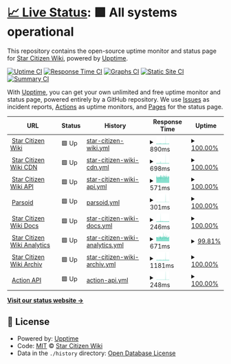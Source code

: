 # [📈 Live Status](https://status.star-citizen.wiki): <!--live status--> **🟩 All systems operational**

This repository contains the open-source uptime monitor and status page for [Star Citizen Wiki](https://star-citizen.wiki), powered by [Upptime](https://github.com/upptime/upptime).

[![Uptime CI](https://github.com/StarCitizenWiki/status/workflows/Uptime%20CI/badge.svg)](https://github.com/StarCitizenWiki/status/actions?query=workflow%3A%22Uptime+CI%22)
[![Response Time CI](https://github.com/StarCitizenWiki/status/workflows/Response%20Time%20CI/badge.svg)](https://github.com/StarCitizenWiki/status/actions?query=workflow%3A%22Response+Time+CI%22)
[![Graphs CI](https://github.com/StarCitizenWiki/status/workflows/Graphs%20CI/badge.svg)](https://github.com/StarCitizenWiki/status/actions?query=workflow%3A%22Graphs+CI%22)
[![Static Site CI](https://github.com/StarCitizenWiki/status/workflows/Static%20Site%20CI/badge.svg)](https://github.com/StarCitizenWiki/status/actions?query=workflow%3A%22Static+Site+CI%22)
[![Summary CI](https://github.com/StarCitizenWiki/status/workflows/Summary%20CI/badge.svg)](https://github.com/StarCitizenWiki/status/actions?query=workflow%3A%22Summary+CI%22)

With [Upptime](https://upptime.js.org), you can get your own unlimited and free uptime monitor and status page, powered entirely by a GitHub repository. We use [Issues](https://github.com/StarCitizenWiki/status/issues) as incident reports, [Actions](https://github.com/StarCitizenWiki/status/actions) as uptime monitors, and [Pages](https://status.star-citizen.wiki) for the status page.

<!--start: status pages-->
<!-- This summary is generated by Upptime (https://github.com/upptime/upptime) -->
<!-- Do not edit this manually, your changes will be overwritten -->
<!-- prettier-ignore -->
| URL | Status | History | Response Time | Uptime |
| --- | ------ | ------- | ------------- | ------ |
| <img alt="" src="https://favicons.githubusercontent.com/star-citizen.wiki" height="13"> [Star Citizen Wiki](https://star-citizen.wiki) | 🟩 Up | [star-citizen-wiki.yml](https://github.com/StarCitizenWiki/status/commits/HEAD/history/star-citizen-wiki.yml) | <details><summary><img alt="Response time graph" src="./graphs/star-citizen-wiki/response-time-week.png" height="20"> 890ms</summary><br><a href="https://status.star-citizen.wiki/history/star-citizen-wiki"><img alt="Response time 725" src="https://img.shields.io/endpoint?url=https%3A%2F%2Fraw.githubusercontent.com%2FStarCitizenWiki%2Fstatus%2FHEAD%2Fapi%2Fstar-citizen-wiki%2Fresponse-time.json"></a><br><a href="https://status.star-citizen.wiki/history/star-citizen-wiki"><img alt="24-hour response time 821" src="https://img.shields.io/endpoint?url=https%3A%2F%2Fraw.githubusercontent.com%2FStarCitizenWiki%2Fstatus%2FHEAD%2Fapi%2Fstar-citizen-wiki%2Fresponse-time-day.json"></a><br><a href="https://status.star-citizen.wiki/history/star-citizen-wiki"><img alt="7-day response time 890" src="https://img.shields.io/endpoint?url=https%3A%2F%2Fraw.githubusercontent.com%2FStarCitizenWiki%2Fstatus%2FHEAD%2Fapi%2Fstar-citizen-wiki%2Fresponse-time-week.json"></a><br><a href="https://status.star-citizen.wiki/history/star-citizen-wiki"><img alt="30-day response time 812" src="https://img.shields.io/endpoint?url=https%3A%2F%2Fraw.githubusercontent.com%2FStarCitizenWiki%2Fstatus%2FHEAD%2Fapi%2Fstar-citizen-wiki%2Fresponse-time-month.json"></a><br><a href="https://status.star-citizen.wiki/history/star-citizen-wiki"><img alt="1-year response time 725" src="https://img.shields.io/endpoint?url=https%3A%2F%2Fraw.githubusercontent.com%2FStarCitizenWiki%2Fstatus%2FHEAD%2Fapi%2Fstar-citizen-wiki%2Fresponse-time-year.json"></a></details> | <details><summary><a href="https://status.star-citizen.wiki/history/star-citizen-wiki">100.00%</a></summary><a href="https://status.star-citizen.wiki/history/star-citizen-wiki"><img alt="All-time uptime 99.84%" src="https://img.shields.io/endpoint?url=https%3A%2F%2Fraw.githubusercontent.com%2FStarCitizenWiki%2Fstatus%2FHEAD%2Fapi%2Fstar-citizen-wiki%2Fuptime.json"></a><br><a href="https://status.star-citizen.wiki/history/star-citizen-wiki"><img alt="24-hour uptime 100.00%" src="https://img.shields.io/endpoint?url=https%3A%2F%2Fraw.githubusercontent.com%2FStarCitizenWiki%2Fstatus%2FHEAD%2Fapi%2Fstar-citizen-wiki%2Fuptime-day.json"></a><br><a href="https://status.star-citizen.wiki/history/star-citizen-wiki"><img alt="7-day uptime 100.00%" src="https://img.shields.io/endpoint?url=https%3A%2F%2Fraw.githubusercontent.com%2FStarCitizenWiki%2Fstatus%2FHEAD%2Fapi%2Fstar-citizen-wiki%2Fuptime-week.json"></a><br><a href="https://status.star-citizen.wiki/history/star-citizen-wiki"><img alt="30-day uptime 100.00%" src="https://img.shields.io/endpoint?url=https%3A%2F%2Fraw.githubusercontent.com%2FStarCitizenWiki%2Fstatus%2FHEAD%2Fapi%2Fstar-citizen-wiki%2Fuptime-month.json"></a><br><a href="https://status.star-citizen.wiki/history/star-citizen-wiki"><img alt="1-year uptime 99.80%" src="https://img.shields.io/endpoint?url=https%3A%2F%2Fraw.githubusercontent.com%2FStarCitizenWiki%2Fstatus%2FHEAD%2Fapi%2Fstar-citizen-wiki%2Fuptime-year.json"></a></details>
| <img alt="" src="https://favicons.githubusercontent.com/cdn.star-citizen.wiki" height="13"> [Star Citizen Wiki CDN](https://cdn.star-citizen.wiki) | 🟩 Up | [star-citizen-wiki-cdn.yml](https://github.com/StarCitizenWiki/status/commits/HEAD/history/star-citizen-wiki-cdn.yml) | <details><summary><img alt="Response time graph" src="./graphs/star-citizen-wiki-cdn/response-time-week.png" height="20"> 698ms</summary><br><a href="https://status.star-citizen.wiki/history/star-citizen-wiki-cdn"><img alt="Response time 515" src="https://img.shields.io/endpoint?url=https%3A%2F%2Fraw.githubusercontent.com%2FStarCitizenWiki%2Fstatus%2FHEAD%2Fapi%2Fstar-citizen-wiki-cdn%2Fresponse-time.json"></a><br><a href="https://status.star-citizen.wiki/history/star-citizen-wiki-cdn"><img alt="24-hour response time 570" src="https://img.shields.io/endpoint?url=https%3A%2F%2Fraw.githubusercontent.com%2FStarCitizenWiki%2Fstatus%2FHEAD%2Fapi%2Fstar-citizen-wiki-cdn%2Fresponse-time-day.json"></a><br><a href="https://status.star-citizen.wiki/history/star-citizen-wiki-cdn"><img alt="7-day response time 698" src="https://img.shields.io/endpoint?url=https%3A%2F%2Fraw.githubusercontent.com%2FStarCitizenWiki%2Fstatus%2FHEAD%2Fapi%2Fstar-citizen-wiki-cdn%2Fresponse-time-week.json"></a><br><a href="https://status.star-citizen.wiki/history/star-citizen-wiki-cdn"><img alt="30-day response time 597" src="https://img.shields.io/endpoint?url=https%3A%2F%2Fraw.githubusercontent.com%2FStarCitizenWiki%2Fstatus%2FHEAD%2Fapi%2Fstar-citizen-wiki-cdn%2Fresponse-time-month.json"></a><br><a href="https://status.star-citizen.wiki/history/star-citizen-wiki-cdn"><img alt="1-year response time 516" src="https://img.shields.io/endpoint?url=https%3A%2F%2Fraw.githubusercontent.com%2FStarCitizenWiki%2Fstatus%2FHEAD%2Fapi%2Fstar-citizen-wiki-cdn%2Fresponse-time-year.json"></a></details> | <details><summary><a href="https://status.star-citizen.wiki/history/star-citizen-wiki-cdn">100.00%</a></summary><a href="https://status.star-citizen.wiki/history/star-citizen-wiki-cdn"><img alt="All-time uptime 99.93%" src="https://img.shields.io/endpoint?url=https%3A%2F%2Fraw.githubusercontent.com%2FStarCitizenWiki%2Fstatus%2FHEAD%2Fapi%2Fstar-citizen-wiki-cdn%2Fuptime.json"></a><br><a href="https://status.star-citizen.wiki/history/star-citizen-wiki-cdn"><img alt="24-hour uptime 100.00%" src="https://img.shields.io/endpoint?url=https%3A%2F%2Fraw.githubusercontent.com%2FStarCitizenWiki%2Fstatus%2FHEAD%2Fapi%2Fstar-citizen-wiki-cdn%2Fuptime-day.json"></a><br><a href="https://status.star-citizen.wiki/history/star-citizen-wiki-cdn"><img alt="7-day uptime 100.00%" src="https://img.shields.io/endpoint?url=https%3A%2F%2Fraw.githubusercontent.com%2FStarCitizenWiki%2Fstatus%2FHEAD%2Fapi%2Fstar-citizen-wiki-cdn%2Fuptime-week.json"></a><br><a href="https://status.star-citizen.wiki/history/star-citizen-wiki-cdn"><img alt="30-day uptime 100.00%" src="https://img.shields.io/endpoint?url=https%3A%2F%2Fraw.githubusercontent.com%2FStarCitizenWiki%2Fstatus%2FHEAD%2Fapi%2Fstar-citizen-wiki-cdn%2Fuptime-month.json"></a><br><a href="https://status.star-citizen.wiki/history/star-citizen-wiki-cdn"><img alt="1-year uptime 99.92%" src="https://img.shields.io/endpoint?url=https%3A%2F%2Fraw.githubusercontent.com%2FStarCitizenWiki%2Fstatus%2FHEAD%2Fapi%2Fstar-citizen-wiki-cdn%2Fuptime-year.json"></a></details>
| <img alt="" src="https://favicons.githubusercontent.com/api.star-citizen.wiki" height="13"> [Star Citizen Wiki API](https://api.star-citizen.wiki) | 🟩 Up | [star-citizen-wiki-api.yml](https://github.com/StarCitizenWiki/status/commits/HEAD/history/star-citizen-wiki-api.yml) | <details><summary><img alt="Response time graph" src="./graphs/star-citizen-wiki-api/response-time-week.png" height="20"> 571ms</summary><br><a href="https://status.star-citizen.wiki/history/star-citizen-wiki-api"><img alt="Response time 540" src="https://img.shields.io/endpoint?url=https%3A%2F%2Fraw.githubusercontent.com%2FStarCitizenWiki%2Fstatus%2FHEAD%2Fapi%2Fstar-citizen-wiki-api%2Fresponse-time.json"></a><br><a href="https://status.star-citizen.wiki/history/star-citizen-wiki-api"><img alt="24-hour response time 600" src="https://img.shields.io/endpoint?url=https%3A%2F%2Fraw.githubusercontent.com%2FStarCitizenWiki%2Fstatus%2FHEAD%2Fapi%2Fstar-citizen-wiki-api%2Fresponse-time-day.json"></a><br><a href="https://status.star-citizen.wiki/history/star-citizen-wiki-api"><img alt="7-day response time 571" src="https://img.shields.io/endpoint?url=https%3A%2F%2Fraw.githubusercontent.com%2FStarCitizenWiki%2Fstatus%2FHEAD%2Fapi%2Fstar-citizen-wiki-api%2Fresponse-time-week.json"></a><br><a href="https://status.star-citizen.wiki/history/star-citizen-wiki-api"><img alt="30-day response time 568" src="https://img.shields.io/endpoint?url=https%3A%2F%2Fraw.githubusercontent.com%2FStarCitizenWiki%2Fstatus%2FHEAD%2Fapi%2Fstar-citizen-wiki-api%2Fresponse-time-month.json"></a><br><a href="https://status.star-citizen.wiki/history/star-citizen-wiki-api"><img alt="1-year response time 539" src="https://img.shields.io/endpoint?url=https%3A%2F%2Fraw.githubusercontent.com%2FStarCitizenWiki%2Fstatus%2FHEAD%2Fapi%2Fstar-citizen-wiki-api%2Fresponse-time-year.json"></a></details> | <details><summary><a href="https://status.star-citizen.wiki/history/star-citizen-wiki-api">100.00%</a></summary><a href="https://status.star-citizen.wiki/history/star-citizen-wiki-api"><img alt="All-time uptime 99.55%" src="https://img.shields.io/endpoint?url=https%3A%2F%2Fraw.githubusercontent.com%2FStarCitizenWiki%2Fstatus%2FHEAD%2Fapi%2Fstar-citizen-wiki-api%2Fuptime.json"></a><br><a href="https://status.star-citizen.wiki/history/star-citizen-wiki-api"><img alt="24-hour uptime 100.00%" src="https://img.shields.io/endpoint?url=https%3A%2F%2Fraw.githubusercontent.com%2FStarCitizenWiki%2Fstatus%2FHEAD%2Fapi%2Fstar-citizen-wiki-api%2Fuptime-day.json"></a><br><a href="https://status.star-citizen.wiki/history/star-citizen-wiki-api"><img alt="7-day uptime 100.00%" src="https://img.shields.io/endpoint?url=https%3A%2F%2Fraw.githubusercontent.com%2FStarCitizenWiki%2Fstatus%2FHEAD%2Fapi%2Fstar-citizen-wiki-api%2Fuptime-week.json"></a><br><a href="https://status.star-citizen.wiki/history/star-citizen-wiki-api"><img alt="30-day uptime 100.00%" src="https://img.shields.io/endpoint?url=https%3A%2F%2Fraw.githubusercontent.com%2FStarCitizenWiki%2Fstatus%2FHEAD%2Fapi%2Fstar-citizen-wiki-api%2Fuptime-month.json"></a><br><a href="https://status.star-citizen.wiki/history/star-citizen-wiki-api"><img alt="1-year uptime 99.46%" src="https://img.shields.io/endpoint?url=https%3A%2F%2Fraw.githubusercontent.com%2FStarCitizenWiki%2Fstatus%2FHEAD%2Fapi%2Fstar-citizen-wiki-api%2Fuptime-year.json"></a></details>
| <img alt="" src="https://favicons.githubusercontent.com/star-citizen.wiki" height="13"> [Parsoid](https://star-citizen.wiki/api.php?action=visualeditor&format=json&paction=parse&page=Star_Citizen_Wiki) | 🟩 Up | [parsoid.yml](https://github.com/StarCitizenWiki/status/commits/HEAD/history/parsoid.yml) | <details><summary><img alt="Response time graph" src="./graphs/parsoid/response-time-week.png" height="20"> 301ms</summary><br><a href="https://status.star-citizen.wiki/history/parsoid"><img alt="Response time 153" src="https://img.shields.io/endpoint?url=https%3A%2F%2Fraw.githubusercontent.com%2FStarCitizenWiki%2Fstatus%2FHEAD%2Fapi%2Fparsoid%2Fresponse-time.json"></a><br><a href="https://status.star-citizen.wiki/history/parsoid"><img alt="24-hour response time 151" src="https://img.shields.io/endpoint?url=https%3A%2F%2Fraw.githubusercontent.com%2FStarCitizenWiki%2Fstatus%2FHEAD%2Fapi%2Fparsoid%2Fresponse-time-day.json"></a><br><a href="https://status.star-citizen.wiki/history/parsoid"><img alt="7-day response time 301" src="https://img.shields.io/endpoint?url=https%3A%2F%2Fraw.githubusercontent.com%2FStarCitizenWiki%2Fstatus%2FHEAD%2Fapi%2Fparsoid%2Fresponse-time-week.json"></a><br><a href="https://status.star-citizen.wiki/history/parsoid"><img alt="30-day response time 281" src="https://img.shields.io/endpoint?url=https%3A%2F%2Fraw.githubusercontent.com%2FStarCitizenWiki%2Fstatus%2FHEAD%2Fapi%2Fparsoid%2Fresponse-time-month.json"></a><br><a href="https://status.star-citizen.wiki/history/parsoid"><img alt="1-year response time 153" src="https://img.shields.io/endpoint?url=https%3A%2F%2Fraw.githubusercontent.com%2FStarCitizenWiki%2Fstatus%2FHEAD%2Fapi%2Fparsoid%2Fresponse-time-year.json"></a></details> | <details><summary><a href="https://status.star-citizen.wiki/history/parsoid">100.00%</a></summary><a href="https://status.star-citizen.wiki/history/parsoid"><img alt="All-time uptime 99.84%" src="https://img.shields.io/endpoint?url=https%3A%2F%2Fraw.githubusercontent.com%2FStarCitizenWiki%2Fstatus%2FHEAD%2Fapi%2Fparsoid%2Fuptime.json"></a><br><a href="https://status.star-citizen.wiki/history/parsoid"><img alt="24-hour uptime 100.00%" src="https://img.shields.io/endpoint?url=https%3A%2F%2Fraw.githubusercontent.com%2FStarCitizenWiki%2Fstatus%2FHEAD%2Fapi%2Fparsoid%2Fuptime-day.json"></a><br><a href="https://status.star-citizen.wiki/history/parsoid"><img alt="7-day uptime 100.00%" src="https://img.shields.io/endpoint?url=https%3A%2F%2Fraw.githubusercontent.com%2FStarCitizenWiki%2Fstatus%2FHEAD%2Fapi%2Fparsoid%2Fuptime-week.json"></a><br><a href="https://status.star-citizen.wiki/history/parsoid"><img alt="30-day uptime 100.00%" src="https://img.shields.io/endpoint?url=https%3A%2F%2Fraw.githubusercontent.com%2FStarCitizenWiki%2Fstatus%2FHEAD%2Fapi%2Fparsoid%2Fuptime-month.json"></a><br><a href="https://status.star-citizen.wiki/history/parsoid"><img alt="1-year uptime 99.79%" src="https://img.shields.io/endpoint?url=https%3A%2F%2Fraw.githubusercontent.com%2FStarCitizenWiki%2Fstatus%2FHEAD%2Fapi%2Fparsoid%2Fuptime-year.json"></a></details>
| <img alt="" src="https://favicons.githubusercontent.com/docs.star-citizen.wiki" height="13"> [Star Citizen Wiki Docs](https://docs.star-citizen.wiki) | 🟩 Up | [star-citizen-wiki-docs.yml](https://github.com/StarCitizenWiki/status/commits/HEAD/history/star-citizen-wiki-docs.yml) | <details><summary><img alt="Response time graph" src="./graphs/star-citizen-wiki-docs/response-time-week.png" height="20"> 246ms</summary><br><a href="https://status.star-citizen.wiki/history/star-citizen-wiki-docs"><img alt="Response time 184" src="https://img.shields.io/endpoint?url=https%3A%2F%2Fraw.githubusercontent.com%2FStarCitizenWiki%2Fstatus%2FHEAD%2Fapi%2Fstar-citizen-wiki-docs%2Fresponse-time.json"></a><br><a href="https://status.star-citizen.wiki/history/star-citizen-wiki-docs"><img alt="24-hour response time 221" src="https://img.shields.io/endpoint?url=https%3A%2F%2Fraw.githubusercontent.com%2FStarCitizenWiki%2Fstatus%2FHEAD%2Fapi%2Fstar-citizen-wiki-docs%2Fresponse-time-day.json"></a><br><a href="https://status.star-citizen.wiki/history/star-citizen-wiki-docs"><img alt="7-day response time 246" src="https://img.shields.io/endpoint?url=https%3A%2F%2Fraw.githubusercontent.com%2FStarCitizenWiki%2Fstatus%2FHEAD%2Fapi%2Fstar-citizen-wiki-docs%2Fresponse-time-week.json"></a><br><a href="https://status.star-citizen.wiki/history/star-citizen-wiki-docs"><img alt="30-day response time 219" src="https://img.shields.io/endpoint?url=https%3A%2F%2Fraw.githubusercontent.com%2FStarCitizenWiki%2Fstatus%2FHEAD%2Fapi%2Fstar-citizen-wiki-docs%2Fresponse-time-month.json"></a><br><a href="https://status.star-citizen.wiki/history/star-citizen-wiki-docs"><img alt="1-year response time 184" src="https://img.shields.io/endpoint?url=https%3A%2F%2Fraw.githubusercontent.com%2FStarCitizenWiki%2Fstatus%2FHEAD%2Fapi%2Fstar-citizen-wiki-docs%2Fresponse-time-year.json"></a></details> | <details><summary><a href="https://status.star-citizen.wiki/history/star-citizen-wiki-docs">100.00%</a></summary><a href="https://status.star-citizen.wiki/history/star-citizen-wiki-docs"><img alt="All-time uptime 99.85%" src="https://img.shields.io/endpoint?url=https%3A%2F%2Fraw.githubusercontent.com%2FStarCitizenWiki%2Fstatus%2FHEAD%2Fapi%2Fstar-citizen-wiki-docs%2Fuptime.json"></a><br><a href="https://status.star-citizen.wiki/history/star-citizen-wiki-docs"><img alt="24-hour uptime 100.00%" src="https://img.shields.io/endpoint?url=https%3A%2F%2Fraw.githubusercontent.com%2FStarCitizenWiki%2Fstatus%2FHEAD%2Fapi%2Fstar-citizen-wiki-docs%2Fuptime-day.json"></a><br><a href="https://status.star-citizen.wiki/history/star-citizen-wiki-docs"><img alt="7-day uptime 100.00%" src="https://img.shields.io/endpoint?url=https%3A%2F%2Fraw.githubusercontent.com%2FStarCitizenWiki%2Fstatus%2FHEAD%2Fapi%2Fstar-citizen-wiki-docs%2Fuptime-week.json"></a><br><a href="https://status.star-citizen.wiki/history/star-citizen-wiki-docs"><img alt="30-day uptime 100.00%" src="https://img.shields.io/endpoint?url=https%3A%2F%2Fraw.githubusercontent.com%2FStarCitizenWiki%2Fstatus%2FHEAD%2Fapi%2Fstar-citizen-wiki-docs%2Fuptime-month.json"></a><br><a href="https://status.star-citizen.wiki/history/star-citizen-wiki-docs"><img alt="1-year uptime 99.80%" src="https://img.shields.io/endpoint?url=https%3A%2F%2Fraw.githubusercontent.com%2FStarCitizenWiki%2Fstatus%2FHEAD%2Fapi%2Fstar-citizen-wiki-docs%2Fuptime-year.json"></a></details>
| <img alt="" src="https://favicons.githubusercontent.com/analytics.star-citizen.wiki" height="13"> [Star Citizen Wiki Analytics](https://analytics.star-citizen.wiki) | 🟩 Up | [star-citizen-wiki-analytics.yml](https://github.com/StarCitizenWiki/status/commits/HEAD/history/star-citizen-wiki-analytics.yml) | <details><summary><img alt="Response time graph" src="./graphs/star-citizen-wiki-analytics/response-time-week.png" height="20"> 671ms</summary><br><a href="https://status.star-citizen.wiki/history/star-citizen-wiki-analytics"><img alt="Response time 606" src="https://img.shields.io/endpoint?url=https%3A%2F%2Fraw.githubusercontent.com%2FStarCitizenWiki%2Fstatus%2FHEAD%2Fapi%2Fstar-citizen-wiki-analytics%2Fresponse-time.json"></a><br><a href="https://status.star-citizen.wiki/history/star-citizen-wiki-analytics"><img alt="24-hour response time 669" src="https://img.shields.io/endpoint?url=https%3A%2F%2Fraw.githubusercontent.com%2FStarCitizenWiki%2Fstatus%2FHEAD%2Fapi%2Fstar-citizen-wiki-analytics%2Fresponse-time-day.json"></a><br><a href="https://status.star-citizen.wiki/history/star-citizen-wiki-analytics"><img alt="7-day response time 671" src="https://img.shields.io/endpoint?url=https%3A%2F%2Fraw.githubusercontent.com%2FStarCitizenWiki%2Fstatus%2FHEAD%2Fapi%2Fstar-citizen-wiki-analytics%2Fresponse-time-week.json"></a><br><a href="https://status.star-citizen.wiki/history/star-citizen-wiki-analytics"><img alt="30-day response time 667" src="https://img.shields.io/endpoint?url=https%3A%2F%2Fraw.githubusercontent.com%2FStarCitizenWiki%2Fstatus%2FHEAD%2Fapi%2Fstar-citizen-wiki-analytics%2Fresponse-time-month.json"></a><br><a href="https://status.star-citizen.wiki/history/star-citizen-wiki-analytics"><img alt="1-year response time 606" src="https://img.shields.io/endpoint?url=https%3A%2F%2Fraw.githubusercontent.com%2FStarCitizenWiki%2Fstatus%2FHEAD%2Fapi%2Fstar-citizen-wiki-analytics%2Fresponse-time-year.json"></a></details> | <details><summary><a href="https://status.star-citizen.wiki/history/star-citizen-wiki-analytics">99.81%</a></summary><a href="https://status.star-citizen.wiki/history/star-citizen-wiki-analytics"><img alt="All-time uptime 99.90%" src="https://img.shields.io/endpoint?url=https%3A%2F%2Fraw.githubusercontent.com%2FStarCitizenWiki%2Fstatus%2FHEAD%2Fapi%2Fstar-citizen-wiki-analytics%2Fuptime.json"></a><br><a href="https://status.star-citizen.wiki/history/star-citizen-wiki-analytics"><img alt="24-hour uptime 100.00%" src="https://img.shields.io/endpoint?url=https%3A%2F%2Fraw.githubusercontent.com%2FStarCitizenWiki%2Fstatus%2FHEAD%2Fapi%2Fstar-citizen-wiki-analytics%2Fuptime-day.json"></a><br><a href="https://status.star-citizen.wiki/history/star-citizen-wiki-analytics"><img alt="7-day uptime 99.81%" src="https://img.shields.io/endpoint?url=https%3A%2F%2Fraw.githubusercontent.com%2FStarCitizenWiki%2Fstatus%2FHEAD%2Fapi%2Fstar-citizen-wiki-analytics%2Fuptime-week.json"></a><br><a href="https://status.star-citizen.wiki/history/star-citizen-wiki-analytics"><img alt="30-day uptime 99.96%" src="https://img.shields.io/endpoint?url=https%3A%2F%2Fraw.githubusercontent.com%2FStarCitizenWiki%2Fstatus%2FHEAD%2Fapi%2Fstar-citizen-wiki-analytics%2Fuptime-month.json"></a><br><a href="https://status.star-citizen.wiki/history/star-citizen-wiki-analytics"><img alt="1-year uptime 99.88%" src="https://img.shields.io/endpoint?url=https%3A%2F%2Fraw.githubusercontent.com%2FStarCitizenWiki%2Fstatus%2FHEAD%2Fapi%2Fstar-citizen-wiki-analytics%2Fuptime-year.json"></a></details>
| <img alt="" src="https://favicons.githubusercontent.com/archiv.star-citizen.wiki" height="13"> [Star Citizen Wiki Archiv](https://archiv.star-citizen.wiki) | 🟩 Up | [star-citizen-wiki-archiv.yml](https://github.com/StarCitizenWiki/status/commits/HEAD/history/star-citizen-wiki-archiv.yml) | <details><summary><img alt="Response time graph" src="./graphs/star-citizen-wiki-archiv/response-time-week.png" height="20"> 1181ms</summary><br><a href="https://status.star-citizen.wiki/history/star-citizen-wiki-archiv"><img alt="Response time 995" src="https://img.shields.io/endpoint?url=https%3A%2F%2Fraw.githubusercontent.com%2FStarCitizenWiki%2Fstatus%2FHEAD%2Fapi%2Fstar-citizen-wiki-archiv%2Fresponse-time.json"></a><br><a href="https://status.star-citizen.wiki/history/star-citizen-wiki-archiv"><img alt="24-hour response time 1106" src="https://img.shields.io/endpoint?url=https%3A%2F%2Fraw.githubusercontent.com%2FStarCitizenWiki%2Fstatus%2FHEAD%2Fapi%2Fstar-citizen-wiki-archiv%2Fresponse-time-day.json"></a><br><a href="https://status.star-citizen.wiki/history/star-citizen-wiki-archiv"><img alt="7-day response time 1181" src="https://img.shields.io/endpoint?url=https%3A%2F%2Fraw.githubusercontent.com%2FStarCitizenWiki%2Fstatus%2FHEAD%2Fapi%2Fstar-citizen-wiki-archiv%2Fresponse-time-week.json"></a><br><a href="https://status.star-citizen.wiki/history/star-citizen-wiki-archiv"><img alt="30-day response time 1060" src="https://img.shields.io/endpoint?url=https%3A%2F%2Fraw.githubusercontent.com%2FStarCitizenWiki%2Fstatus%2FHEAD%2Fapi%2Fstar-citizen-wiki-archiv%2Fresponse-time-month.json"></a><br><a href="https://status.star-citizen.wiki/history/star-citizen-wiki-archiv"><img alt="1-year response time 991" src="https://img.shields.io/endpoint?url=https%3A%2F%2Fraw.githubusercontent.com%2FStarCitizenWiki%2Fstatus%2FHEAD%2Fapi%2Fstar-citizen-wiki-archiv%2Fresponse-time-year.json"></a></details> | <details><summary><a href="https://status.star-citizen.wiki/history/star-citizen-wiki-archiv">100.00%</a></summary><a href="https://status.star-citizen.wiki/history/star-citizen-wiki-archiv"><img alt="All-time uptime 99.72%" src="https://img.shields.io/endpoint?url=https%3A%2F%2Fraw.githubusercontent.com%2FStarCitizenWiki%2Fstatus%2FHEAD%2Fapi%2Fstar-citizen-wiki-archiv%2Fuptime.json"></a><br><a href="https://status.star-citizen.wiki/history/star-citizen-wiki-archiv"><img alt="24-hour uptime 100.00%" src="https://img.shields.io/endpoint?url=https%3A%2F%2Fraw.githubusercontent.com%2FStarCitizenWiki%2Fstatus%2FHEAD%2Fapi%2Fstar-citizen-wiki-archiv%2Fuptime-day.json"></a><br><a href="https://status.star-citizen.wiki/history/star-citizen-wiki-archiv"><img alt="7-day uptime 100.00%" src="https://img.shields.io/endpoint?url=https%3A%2F%2Fraw.githubusercontent.com%2FStarCitizenWiki%2Fstatus%2FHEAD%2Fapi%2Fstar-citizen-wiki-archiv%2Fuptime-week.json"></a><br><a href="https://status.star-citizen.wiki/history/star-citizen-wiki-archiv"><img alt="30-day uptime 100.00%" src="https://img.shields.io/endpoint?url=https%3A%2F%2Fraw.githubusercontent.com%2FStarCitizenWiki%2Fstatus%2FHEAD%2Fapi%2Fstar-citizen-wiki-archiv%2Fuptime-month.json"></a><br><a href="https://status.star-citizen.wiki/history/star-citizen-wiki-archiv"><img alt="1-year uptime 99.63%" src="https://img.shields.io/endpoint?url=https%3A%2F%2Fraw.githubusercontent.com%2FStarCitizenWiki%2Fstatus%2FHEAD%2Fapi%2Fstar-citizen-wiki-archiv%2Fuptime-year.json"></a></details>
| <img alt="" src="https://favicons.githubusercontent.com/star-citizen.wiki" height="13"> [Action API](https://star-citizen.wiki/api.php?action=query&prop=info&titles=Gladius) | 🟩 Up | [action-api.yml](https://github.com/StarCitizenWiki/status/commits/HEAD/history/action-api.yml) | <details><summary><img alt="Response time graph" src="./graphs/action-api/response-time-week.png" height="20"> 248ms</summary><br><a href="https://status.star-citizen.wiki/history/action-api"><img alt="Response time 138" src="https://img.shields.io/endpoint?url=https%3A%2F%2Fraw.githubusercontent.com%2FStarCitizenWiki%2Fstatus%2FHEAD%2Fapi%2Faction-api%2Fresponse-time.json"></a><br><a href="https://status.star-citizen.wiki/history/action-api"><img alt="24-hour response time 149" src="https://img.shields.io/endpoint?url=https%3A%2F%2Fraw.githubusercontent.com%2FStarCitizenWiki%2Fstatus%2FHEAD%2Fapi%2Faction-api%2Fresponse-time-day.json"></a><br><a href="https://status.star-citizen.wiki/history/action-api"><img alt="7-day response time 248" src="https://img.shields.io/endpoint?url=https%3A%2F%2Fraw.githubusercontent.com%2FStarCitizenWiki%2Fstatus%2FHEAD%2Fapi%2Faction-api%2Fresponse-time-week.json"></a><br><a href="https://status.star-citizen.wiki/history/action-api"><img alt="30-day response time 169" src="https://img.shields.io/endpoint?url=https%3A%2F%2Fraw.githubusercontent.com%2FStarCitizenWiki%2Fstatus%2FHEAD%2Fapi%2Faction-api%2Fresponse-time-month.json"></a><br><a href="https://status.star-citizen.wiki/history/action-api"><img alt="1-year response time 138" src="https://img.shields.io/endpoint?url=https%3A%2F%2Fraw.githubusercontent.com%2FStarCitizenWiki%2Fstatus%2FHEAD%2Fapi%2Faction-api%2Fresponse-time-year.json"></a></details> | <details><summary><a href="https://status.star-citizen.wiki/history/action-api">100.00%</a></summary><a href="https://status.star-citizen.wiki/history/action-api"><img alt="All-time uptime 99.84%" src="https://img.shields.io/endpoint?url=https%3A%2F%2Fraw.githubusercontent.com%2FStarCitizenWiki%2Fstatus%2FHEAD%2Fapi%2Faction-api%2Fuptime.json"></a><br><a href="https://status.star-citizen.wiki/history/action-api"><img alt="24-hour uptime 100.00%" src="https://img.shields.io/endpoint?url=https%3A%2F%2Fraw.githubusercontent.com%2FStarCitizenWiki%2Fstatus%2FHEAD%2Fapi%2Faction-api%2Fuptime-day.json"></a><br><a href="https://status.star-citizen.wiki/history/action-api"><img alt="7-day uptime 100.00%" src="https://img.shields.io/endpoint?url=https%3A%2F%2Fraw.githubusercontent.com%2FStarCitizenWiki%2Fstatus%2FHEAD%2Fapi%2Faction-api%2Fuptime-week.json"></a><br><a href="https://status.star-citizen.wiki/history/action-api"><img alt="30-day uptime 100.00%" src="https://img.shields.io/endpoint?url=https%3A%2F%2Fraw.githubusercontent.com%2FStarCitizenWiki%2Fstatus%2FHEAD%2Fapi%2Faction-api%2Fuptime-month.json"></a><br><a href="https://status.star-citizen.wiki/history/action-api"><img alt="1-year uptime 99.80%" src="https://img.shields.io/endpoint?url=https%3A%2F%2Fraw.githubusercontent.com%2FStarCitizenWiki%2Fstatus%2FHEAD%2Fapi%2Faction-api%2Fuptime-year.json"></a></details>

<!--end: status pages-->

[**Visit our status website →**](https://status.star-citizen.wiki)

## 📄 License

- Powered by: [Upptime](https://github.com/upptime/upptime)
- Code: [MIT](./LICENSE) © [Star Citizen Wiki](https://star-citizen.wiki)
- Data in the `./history` directory: [Open Database License](https://opendatacommons.org/licenses/odbl/1-0/)
